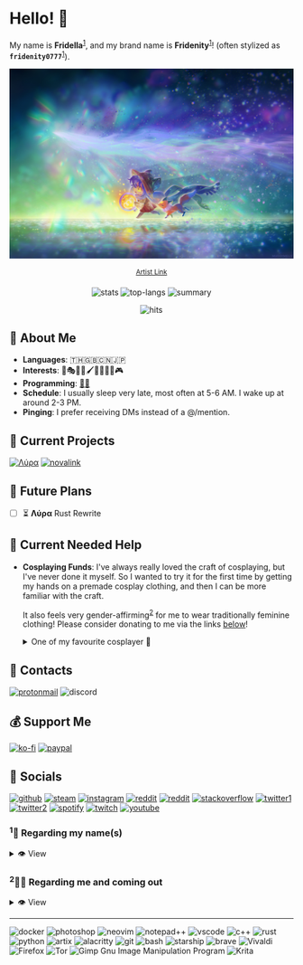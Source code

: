 # Hello! 👋

My name is **Fridella**<sup>[1](#1-regarding-my-names)</sup>, and my brand name is **Fridenity**<sup>[1](#1-regarding-my-names)</sup>! (often stylized as **`fridenity0777`**<sup>[1](#1-regarding-my-names)</sup>).

<div align="center">

![niko](assets/niko.jpg)

<sup>[Artist Link](https://www.deviantart.com/muddymelly)</sup>

![stats](https://github-readme-stats.vercel.app/api?username=fridenity0777&theme=radical)
![top-langs](https://github-readme-stats.vercel.app/api/top-langs/?username=fridenity0777&theme=radical&layout=compact)
![summary](https://github-profile-summary-cards.vercel.app/api/cards/profile-details?username=fridenity0777&theme=radical)

![hits](https://hits.seeyoufarm.com/api/count/incr/badge.svg?url=https%3A%2F%2Fgithub.com%2F{username}1212%2Fhit-counter)
</div>

## 💖 About Me

- **Languages**: 🇹🇭🇬🇧🇨🇳🇯🇵
- **Interests**: 🎼🎭🎲💄🖌️🚀🎤👩‍💻🎮
- **Programming**: [🦀](https://www.rust-lang.org/)[🐍](https://www.python.org/)
- **Schedule**: I usually sleep very late, most often at 5-6 AM. I wake up at around 2-3 PM.
- **Pinging**: I prefer receiving DMs instead of a @/mention.

## 💎 Current Projects

[![Λύρα](https://github-readme-stats.vercel.app/api/pin/?username=lyra-music&repo=lyra&theme=radical)](https://github.com/lyra-music/lyra)
[![novalink](https://github-readme-stats.vercel.app/api/pin/?username=lyra-music&repo=novalink&theme=radical)](https://github.com/lyra-music/novalink)

## 🚀 Future Plans

- [ ] ⏳ **Λύρα** Rust Rewrite

## 🌱 Current Needed Help

- **Cosplaying Funds**: I've always really loved the craft of cosplaying, but I've never done it myself. So I wanted to try it for the first time by getting my hands on a premade cosplay clothing, and then I can be more familiar with the craft.
  
  It also feels very gender-affirming<sup>[2](#2%EF%B8%8F-regarding-me-and-coming-out)</sup> for me to wear traditionally feminine clothing! Please consider donating to me via the links [below](#-support-me)!
  
  <details>
    <summary>One of my favourite cosplayer 💜</summary>

    ![pinyin](assets/pinyin.jpeg)
    <sub>Her name is `Pinyin`</sub>

  </details>

## 📨 Contacts

[![protonmail](https://img.shields.io/badge/ProtonMail-8B89CC?style=for-the-badge&logo=protonmail&logoColor=white)](https://pastebin.com/KBiVmSTY)
![discord](https://dcbadge.vercel.app/api/shield/548850193202675713)

## 💰 Support Me

[![ko-fi](https://img.shields.io/badge/Ko--fi-F16061?style=for-the-badge&logo=ko-fi&logoColor=white)](https://ko-fi.com/fridenity0777)
[![paypal](https://img.shields.io/badge/PayPal-00457C?style=for-the-badge&logo=paypal&logoColor=white)](https://www.paypal.me/teammiez)

## 🔗 Socials

[![github](https://img.shields.io/badge/GitHub-100000?style=for-the-badge&logo=github&logoColor=white)](https://github.com/fridenity0777)
[![steam](https://img.shields.io/badge/Steam-000000?style=for-the-badge&logo=steam&logoColor=white)](https://steamcommunity.com/id/fridenity0777/)
[![instagram](https://img.shields.io/badge/Instagram-E4405F?style=for-the-badge&logo=instagram&logoColor=white)](https://www.instagram.com/fridenity0777/)
[![reddit](https://img.shields.io/badge/Reddit-FF4500?style=for-the-badge&logo=reddit&logoColor=white)](https://www.reddit.com/u/fridenity0777)
[![reddit](https://img.shields.io/badge/Reddit-FF4500?style=for-the-badge&logo=reddit&logoColor=black)](https://www.reddit.com/u/_frydellia0999)
[![stackoverflow](https://img.shields.io/badge/Stack_Overflow-FE7A16?style=for-the-badge&logo=stack-overflow&logoColor=white)](https://stackoverflow.com/users/10858898/fridenity0777)
[![twitter1](https://img.shields.io/badge/Twitter-1DA1F2?style=for-the-badge&logo=twitter&logoColor=white)](https://twitter.com/fridenity0777)
[![twitter2](https://img.shields.io/badge/Twitter-1DA1F2?style=for-the-badge&logo=twitter&logoColor=black)](https://twitter.com/_frydellia0999)
[![spotify](https://img.shields.io/badge/Spotify-1ED760?&style=for-the-badge&logo=spotify&logoColor=white)](https://open.spotify.com/user/21i2irqqgk4rlvl3ewomljvaa)
[![twitch](https://img.shields.io/badge/Twitch-9146FF?style=for-the-badge&logo=twitch&logoColor=white)](https://www.twitch.tv/fridenity0777)
[![youtube](https://img.shields.io/badge/YouTube-FF0000?style=for-the-badge&logo=youtube&logoColor=white)](https://www.youtube.com/@fridenity0777)

### <sup>1</sup>🪪 Regarding my name(s)

<details>
  <summary>👁️ View</summary>

### Etymology

> ***Fridenity*** is derived from the word "Friday" and "Nighty". Friday nights are my preferred time to relax and continue working on my passion projects. It is my favourite peroid of time in a week. *This is my brand name*.
>
> ***Fridella*** is further derived from *Fridenity*, with it being a more people name-like variation. *This is my personal name*.

### Pronouncations

> **Fri·del·la**: **`/fɹaɪˈdɛlˌlə/`** ("fri" in *Fri*day + *della*, emphasis on *del-*)
>
> **Fri·de·ni·ty**: **`/fɹaɪˈdɛn.ɪ.ti/`** (Similar to "Fidelity", adding *r* to *fi-* and replacing *li-* with *ni-*)

- Some other pronunciations that other people have called me include: *Fridella*: *`/fɹiːˈdɛˌja/`* (*free-day-ya*)

### Variations

- You are free to change the capitalization of any of these names.

> **Fridel**: shortened from *Fridella*, but the emphasis is on *fri-* instead
>
> **Fride**: pronounced exactly like "Friday"
>
> **Fifi**: pronounced "Fee-Fee", emphasis on the first *fi*. This variation is to provide the smoothest social transitioning from my deadname for whom I've already known pre-transitioned. *Read more about my transitioning in [the section below.](#2%EF%B8%8F-regarding-me-and-coming-out)*
>
> **`fdnt`**: pronounced letter by letter
>
> **`fd`**: pronounced letter by letter

### Others

> Some other names that other people have called me include: *Fridge*, *Frid*, *Fries*, *Frilly* and etc. I do find these somewhat funny, and you are also free to use them. *If you can come up with other nicknames, you can use that while talking to me as well if you see fit*; I will add your variation to this list as well if I like it.

### Old Name / Deadname

  <details>
    <summary>❗ Reveal spoiler</summary>

> My old online username was ***Teammìe***. It is a variation of my birth nickname. In the LGBTQIA+ community, this is so-called a [**Deadname**](https://gender.fandom.com/wiki/Deadnaming). This is to *separate my life before and after transitioning*<sup>[2](#2%EF%B8%8F-regarding-me-and-coming-out)</sup>, as a sort of identifier/marker.
>
> <ins>**This is a name that I do not go by anymore. I do not want to be called by this name in any circumstances unless I bring it up on my own accord first.**</ins>

  </details>

</details>

### <sup>2</sup>🏳️‍🌈 Regarding me and coming out

<details>
  <summary>👁️ View</summary>

### Gender

> I was [assigned male at birth](https://gender.fandom.com/wiki/Assigned_Sex). Ever since November 2022, I've socially transitioned. I've come out as **[Non-binary](https://gender.fandom.com/wiki/Non-binary)**; more specifically, **[Demigirl](https://gender.fandom.com/wiki/Demigirl)**. To keep it brief, I do not identify as either a man or a woman, but I do feel a lot more feminine than masculine.
>
> I go by the pronouns **She/They**, as stated in the github profile's pronoun section.
>
> I am fine with being called a *girl*, a *woman* or anything along the same line, and I am also fine with being called a *Non-binary* or an *Enby*. Words like *Guy*, *Man*, *Dude* and *Bro* I all personally find to be gender-neutral, and can also be used on me. However, I do take offense to being called a *male*.

### Sexuality

> My sexuality is still **[Bisexual](https://sexuality.fandom.com/wiki/Bisexuality)** with a **preference for women**. So after my transition, I am no longer mildly [Heterosexual](https://sexuality.fandom.com/wiki/Heterosexuality) and am now mildly [Homosexual](https://sexuality.fandom.com/wiki/Homosexuality).

### Romantic Orientation

> I only find **women** to be of romantic interest. So after my transition, I am no longer [Heteromantic](https://sexuality.fandom.com/wiki/Heteromantic) and am now **[Homoromantic](https://sexuality.fandom.com/wiki/Homoromantic)**

### New Name

> I have chosen myself a new name upon my transitioning. **Read about the change and details of it in [the section above](#1-regarding-my-names)**.

<div align=center>
  <img src="assets/flags/demigirl.jpeg"  width=64 height=39>
  <img src="assets/flags/bisexual.jpeg"  width=64 height=39>
  <img src="assets/flags/homoromantic.jpeg"  width=64>
</div>

</details>

---
![docker](https://img.shields.io/badge/Docker-2CA5E0?style=for-the-badge&logo=docker&logoColor=white)
![photoshop](https://img.shields.io/badge/Adobe%20Photoshop-31A8FF?style=for-the-badge&logo=Adobe%20Photoshop&logoColor=black)
![neovim](https://img.shields.io/badge/NeoVim-%2357A143.svg?&style=for-the-badge&logo=neovim&logoColor=white)
![notepad++](https://img.shields.io/badge/Notepad++-90E59A.svg?style=for-the-badge&logo=notepad%2B%2B&logoColor=black)
![vscode](https://img.shields.io/badge/VSCode-0078D4?style=for-the-badge&logo=visual%20studio%20code&logoColor=white)
![c++](https://img.shields.io/badge/C%2B%2B-00599C?style=for-the-badge&logo=c%2B%2B&logoColor=white)
![rust](https://img.shields.io/badge/Rust-black?style=for-the-badge&logo=rust&logoColor=#E57324)
![python](https://img.shields.io/badge/Python-FFD43B?style=for-the-badge&logo=python&logoColor=blue)
![artix](https://img.shields.io/badge/Artix_Linux-10A0CC?style=for-the-badge&logo=artix-linux&logoColor=white)
![alacritty](https://img.shields.io/badge/alacritty-F46D01?style=for-the-badge&logo=alacritty&logoColor=white)
![git](https://img.shields.io/badge/GIT-E44C30?style=for-the-badge&logo=git&logoColor=white)
![bash](https://img.shields.io/badge/GNU%20Bash-4EAA25?style=for-the-badge&logo=GNU%20Bash&logoColor=white)
![starship](https://img.shields.io/badge/starship-DD0B78?style=for-the-badge&logo=starship&logoColor=white)
![brave](https://img.shields.io/badge/Brave-FF1B2D?style=for-the-badge&logo=Brave&logoColor=white)
![Vivaldi](https://img.shields.io/badge/Vivaldi-EF3939?style=for-the-badge&logo=Vivaldi&logoColor=white)
![Firefox](https://img.shields.io/badge/Firefox-FF7139?style=for-the-badge&logo=Firefox-Browser&logoColor=white)
![Tor](https://img.shields.io/badge/Tor-7D4698?style=for-the-badge&logo=Tor-Browser&logoColor=white)
![Gimp Gnu Image Manipulation Program](https://img.shields.io/badge/Gimp-657D8B?style=for-the-badge&logo=gimp&logoColor=FFFFFF)
![Krita](https://img.shields.io/badge/Krita-203759?style=for-the-badge&logo=krita&logoColor=EEF37B)
